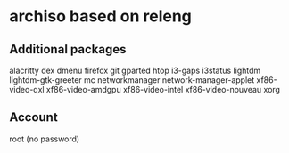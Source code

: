 # archiso based on releng

## Additional packages

alacritty
dex
dmenu
firefox
git
gparted
htop
i3-gaps
i3status
lightdm
lightdm-gtk-greeter
mc
networkmanager
network-manager-applet
xf86-video-qxl
xf86-video-amdgpu
xf86-video-intel
xf86-video-nouveau
xorg

## Account 

root (no password)
